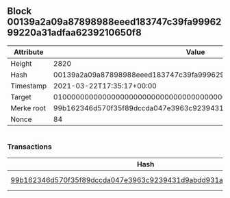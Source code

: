 ## Block 00139a2a09a87898988eeed183747c39fa9996299220a31adfaa6239210650f8

Attribute | Value
--- | ---
Height | 2820
Hash | 00139a2a09a87898988eeed183747c39fa9996299220a31adfaa6239210650f8
Timestamp | 2021-03-22T17:35:17+00:00
Target | 0100000000000000000000000000000000000000000000000000000000000000
Merke root | 99b162346d570f35f89dccda047e3963c9239431d9abdd931a84b5414adcfcd3
Nonce | 84

```

```

### Transactions

Hash | Amount
--- | ---
[99b162346d570f35f89dccda047e3963c9239431d9abdd931a84b5414adcfcd3](99b162346d570f35f89dccda047e3963c9239431d9abdd931a84b5414adcfcd3.md) | 10.00000000 SKEPTI 
